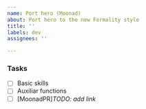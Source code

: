 ```yaml
---
name: Port hero (Moonad)
about: Port hero to the new Formality style
title: ''
labels: dev
assignees: ''

---
```


### Tasks
 - [ ] Basic skills
 - [ ] Auxiliar functions
 - [ ] [MoonadPR]*TODO: add link*
